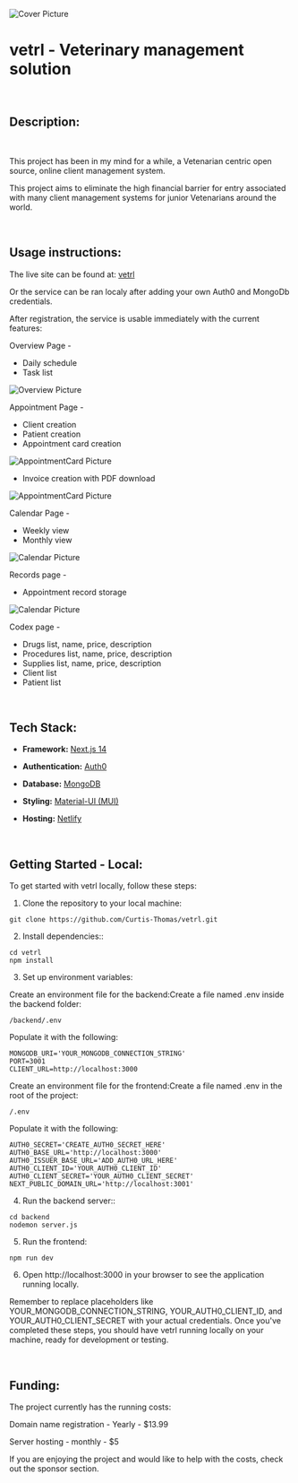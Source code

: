 ![Cover Picture](https://github.com/Curtis-Thomas/vetrl/blob/main/vetrl.jpg)


# vetrl - Veterinary management solution

<br />

## Description:

<br />

This project has been in my mind for a while, a Vetenarian centric open source, online client management system.

This project aims to eliminate the high financial barrier for entry associated with many client management systems for junior Vetenarians around the world. 

<br />

## Usage instructions:

The live site can be found at:
[vetrl](https://vetrl.com/)

Or the service can be ran localy after adding your own Auth0 and MongoDb credentials.

After registration, the service is usable immediately with the current features:

Overview Page -
- Daily schedule
- Task list

![Overview Picture](https://github.com/Curtis-Thomas/vetrl/blob/main/src/components/landingPage/features/assets/Overview.jpg)

Appointment Page -
- Client creation
- Patient creation
- Appointment card creation
  
![AppointmentCard Picture](https://github.com/Curtis-Thomas/vetrl/blob/main/src/components/landingPage/features/assets/AppointmentCard.jpg)

- Invoice creation with PDF download
  
![AppointmentCard Picture](https://github.com/Curtis-Thomas/vetrl/blob/main/src/components/landingPage/features/assets/Invoice.jpg)
  

Calendar Page -
- Weekly view
- Monthly view

![Calendar Picture](https://github.com/Curtis-Thomas/vetrl/blob/main/src/components/landingPage/features/assets/Calendar.jpg)

Records page - 
- Appointment record storage
  
![Calendar Picture](https://github.com/Curtis-Thomas/vetrl/blob/main/src/components/landingPage/features/assets/Records.jpg)
  

Codex page -
- Drugs list, name, price, description
- Procedures list, name, price, description
- Supplies list, name, price, description
- Client list
- Patient list




<br />

## Tech Stack:

- **Framework:** [Next.js 14](https://nextjs.org)
- **Authentication:** [Auth0](https://auth0.com/)
- **Database:** [MongoDB](https://www.mongodb.com/)
- **Styling:** [Material-UI (MUI)](https://mui.com/)
- **Hosting:** [Netlify](https://www.netlify.com/)

  <br />


## Getting Started - Local:

To get started with vetrl locally, follow these steps:

1. Clone the repository to your local machine:
```
git clone https://github.com/Curtis-Thomas/vetrl.git
```
2. Install dependencies::
```
cd vetrl
npm install
```

3. Set up environment variables:

Create an environment file for the backend:Create a file named .env inside the backend folder:
```
/backend/.env
```
Populate it with the following:
```
MONGODB_URI='YOUR_MONGODB_CONNECTION_STRING'
PORT=3001
CLIENT_URL=http://localhost:3000
```
Create an environment file for the frontend:Create a file named .env in the root of the project:
```
/.env
```
Populate it with the following:
```
AUTH0_SECRET='CREATE_AUTH0_SECRET_HERE'
AUTH0_BASE_URL='http://localhost:3000'
AUTH0_ISSUER_BASE_URL='ADD_AUTH0_URL_HERE'
AUTH0_CLIENT_ID='YOUR_AUTH0_CLIENT_ID'
AUTH0_CLIENT_SECRET='YOUR_AUTH0_CLIENT_SECRET'
NEXT_PUBLIC_DOMAIN_URL='http://localhost:3001'
```




4. Run the backend server::
```
cd backend
nodemon server.js
```

5. Run the frontend:
```
npm run dev
```

6. Open http://localhost:3000 in your browser to see the application running locally.

Remember to replace placeholders like YOUR_MONGODB_CONNECTION_STRING, YOUR_AUTH0_CLIENT_ID, and YOUR_AUTH0_CLIENT_SECRET with your actual credentials. Once you've completed these steps, you should have vetrl running locally on your machine, ready for development or testing.


<br />





## Funding:

The project currently has the running costs:

Domain name registration - Yearly - $13.99

Server hosting - monthly - $5

If you are enjoying the project and would like to help with the costs, check out the sponsor section.
